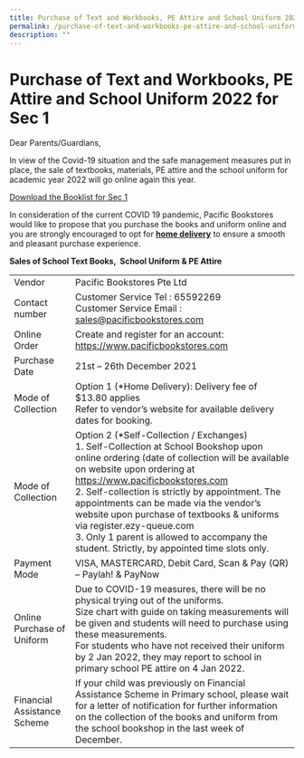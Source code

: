```yaml
---
title: Purchase of Text and Workbooks, PE Attire and School Uniform 2022 for Sec 1
permalink: /purchase-of-text-and-workbooks-pe-attire-and-school-uniform-2022/
description: ""
---
```

# Purchase of Text and Workbooks, PE Attire and School Uniform 2022 for Sec 1

Dear Parents/Guardians,

In view of the Covid-19 situation and the safe management measures put in place, the sale of textbooks, materials, PE attire and the school uniform for academic year 2022 will go online again this year.

<a href="/files/Sec1%202023/TKSS-S1-BOOKLIST.pdf" target="_blank">Download the Booklist for Sec 1</a>

In consideration of the current COVID 19 pandemic, Pacific Bookstores would like to propose that you purchase the books and uniform online and you are strongly encouraged to opt for <b><u>home delivery</u></b> to ensure a smooth and pleasant purchase experience.

**Sales of School Text Books,&nbsp; School Uniform &amp; PE Attire**

|                                 |                               |
|---------------------------------|-------------------------------------------------------------------------------------------------------------------------------------------------------------------------------------------------------------------------------------------------------------------------------------------------------------------------------------------------------------------------------------------------------------------------------------------------------------------------------------------------------|
| Vendor                          | Pacific Bookstores Pte Ltd                                                                                                                                                                                                                                                                                                                                                                                                                                                                            |
| Contact number                  | Customer Service Tel : 65592269<br>Customer Service Email : sales@pacificbookstores.com                                                                                                                                                                                                                                                                                                                                                                                                               |
| Online Order                    | Create and register for an account: https://www.pacificbookstores.com                                                                                                                                                                                                                                                                                                                                                                                                                                 |
| Purchase Date                   | 21st – 26th December 2021                                                                                                                                                                                                                                                                                                                                                                                                                                                                             |
| Mode of Collection              | Option 1 (\*Home Delivery): Delivery fee of $13.80 applies<br>Refer to vendor’s website for available delivery dates for booking.                                                                                                                                                                                                                                                                                                                                                                      |
| Mode of Collection              | Option 2 (\*Self-Collection / Exchanges)<br>1.       Self-Collection at School Bookshop upon online ordering (date of collection will be available on website upon ordering at https://www.pacificbookstores.com<br>2.       Self-collection is strictly by appointment. The appointments can be made via the vendor’s website upon purchase of textbooks & uniforms via register.ezy-queue.com<br>3.       Only 1 parent is allowed to accompany the student. Strictly, by appointed time slots only. |
| Payment Mode                    | VISA, MASTERCARD, Debit Card, Scan & Pay (QR) – Paylah! & PayNow                 |
| Online Purchase of Uniform<br>  | Due to COVID-19 measures, there will be no physical trying out of the uniforms.<br>Size chart with guide on taking measurements will be given and students will need to purchase using these measurements.<br>For students who have not received their uniform by 2 Jan 2022, they may report to school in primary school PE attire on 4 Jan 2022.                                                                                                                                                    |
| Financial Assistance Scheme     | If your child was previously on Financial Assistance Scheme in Primary school, please wait for a letter of notification for further information on the collection of the books and uniform from the school bookshop in the last week of December.                                                                                                                                                                                                                                                     |